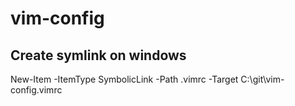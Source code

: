 # vim-config

## Create symlink on windows
New-Item -ItemType SymbolicLink -Path .vimrc -Target C:\git\vim-config\.vimrc
